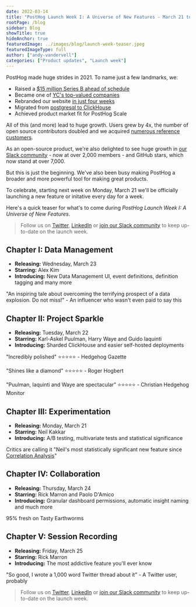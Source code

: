 ```yaml
---
date: 2022-03-14
title: "PostHog Launch Week I: A Universe of New Features - March 21 to 25"
rootPage: /blog
sidebar: Blog
showTitle: true
hideAnchor: true
featuredImage: ../images/blog/launch-week-teaser.jpeg
featuredImageType: full
author: ["andy-vandervell"]
categories: ["Product updates", "Launch week"]
---
```


PostHog made huge strides in 2021. To name just a few landmarks, we: 

- Raised a [$15 million Series B ahead of schedule](/blog/why-we-raised-a-15m-series-b-ahead-of-schedule)
- Became one of [YC's top-valued companies](/blog/yc-top-companies)
- Rebranded our website [in just four weeks](/blog/postmortem-rebrand)
- Migrated from [postgresql to ClickHouse](/blog/how-we-turned-clickhouse-into-our-eventmansion)
- Achieved product market fit for PostHog Scale

All of this (and more) lead to huge growth. Users grew by 4x, the number of open source contributors doubled and we acquired [numerous reference customers](/customers).

As an open-source product, we're also delighted to see huge growth in [our Slack community](/slack) - now at over 2,000 members - and GitHub stars, which now stand at over 7,000.

But this is just the beginning. We've also been busy making PostHog a broader and more powerful tool for making great products. 

To celebrate, starting next week on Monday, March 21 we'll be officially launching a new feature or initative every day for a week.

Here's a quick teaser for what's to come during _PostHog Launch Week I: A Universe of New Features_.

> Follow us on [Twitter](https://twitter.com/posthog), [LinkedIn](https://www.linkedin.com/company/posthog) or [join our Slack community](/slack/) to keep up-to-date on the launch week. 

## Chapter I: Data Management

- **Releasing:** Wednesday, March 23
- **Starring:** Alex Kim
- **Introducing:** New Data Management UI, event definitions, definition tagging and many more

"An inspiring tale about overcoming the terrifying prospect of a data explosion. Do not miss!" - An influencer who wasn't even paid to say this  

## Chapter II: Project Sparkle

- **Releasing:** Tuesday, March 22
- **Starring:** Karl-Askel Puulman, Harry Waye and Guido Iaquinti
- **Introducing:** Sharded ClickHouse and easier self-hosted deployments

"Incredibly polished" ⭐️⭐️⭐️⭐️⭐️ - Hedgehog Gazette

"Shines like a diamond" ⭐️⭐️⭐️⭐️⭐️ - Roger Hogbert

"Puulman, Iaquinti and Waye are spectacular" ⭐️⭐️⭐️⭐️⭐️ - Christian Hedgehog Monitor

## Chapter III: Experimentation

- **Releasing:** Monday, March 21
- **Starring:** Neil Kakkar
- **Introducing:** A/B testing, multivariate tests and statistical significance

Critics are calling it "Neil's most statistically significant new feature since [Correlation Analysis](/docs/user-guides/correlation)"

## Chapter IV: Collaboration

- **Releasing:** Thursday, March 24
- **Starring:** Rick Marron and Paolo D'Amico
- **Introducing:** Granular dashboard permissions, automatic insight naming and much more  

95% fresh on Tasty Earthworms

## Chapter V: Session Recording

- **Releasing:** Friday, March 25
- **Starring:** Rick Marron
- **Introducing:** The most addictive feature you'll ever know

"So good, I wrote a 1,000 word Twitter thread about it" - A Twitter user, probably

> Follow us on [Twitter](https://twitter.com/posthog), [LinkedIn](https://www.linkedin.com/company/posthog) or [join our Slack community](/slack/) to keep up-to-date on the launch week. 
